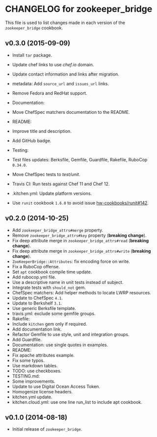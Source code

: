 CHANGELOG for zookeeper_bridge
===============================

This file is used to list changes made in each version of the `zookeeper_bridge` cookbook.

## v0.3.0 (2015-09-09)

* Install `tar` package.
* Update chef links to use *chef.io* domain.
* Update contact information and links after migration.
* metadata: Add `source_url` and `issues_url` links.
* Remove Fedora and RedHat support.

* Documentation:
 * Move ChefSpec matchers documentation to the README.
 * README:
  * Improve title and description.
  * Add GitHub badge.

* Testing:
 * Test files updates: Berksfile, Gemfile, Guardfile, Rakefile, RuboCop `0.34.0`.
 * Move ChefSpec tests to *test/unit*.
 * Travis CI: Run tests against Chef 11 and Chef 12.
 * .kitchen.yml: Update platform versions.
 * Use `runit` cookbook `1.6.0` to avoid issue [hw-cookbooks/runit#142](https://github.com/hw-cookbooks/runit/issues/142).

## v0.2.0 (2014-10-25)

* Add `zookeeper_bridge_attrs#merge` property.
* Remove `zookeeper_bridge_attrs#key` property (**breaking change**).
* Fix deep attribute merge in `zookeeper_bridge_attrs#read` (**breaking change**).
* Fix deep attribute merge in `zookeeper_bridge_attrs#write` (**breaking change**).
* `ZooKeeperBridge::Attributes`: fix encoding force on write.
* Fix a RuboCop offense.
* Set `apt` cookbook compile time update.
* Add rubocop.yml file.
* Use a descriptive name in unit tests instead of subject.
* Integrate tests with `should_not` gem.
* ChefSpec matchers: Add helper methods to locate LWRP resources.
* Update to ChefSpec `4.1`.
* Update to Berkshelf `3.1`.
* Use generic Berksfile template.
* travis.yml: exclude some gemfile groups.
* Rakefile:
 * Include `kitchen` gem only if required.
  * Add documentation link.
* Refactor Gemfile to use style, unit and integration groups.
* Add Guardfile.
* Documentation: use single quotes in examples.
* README:
 * Fix apache attributes example.
 * Fix some typos.
 * Use markdown tables.
* TODO: use checkboxes.
* TESTING.md:
 * Some improvements.
 * Update to use Digital Ocean Access Token.
* Homogenize license headers.
* kitchen.yml update.
* kitchen.cloud.yml: use one line run_list to include apt cookbook.

## v0.1.0 (2014-08-18)

* Initial release of `zookeeper_bridge`.
